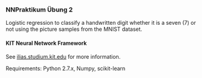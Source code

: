 ### NNPraktikum Übung 2
Logistic regression to classify a handwritten digit whether it is a seven (7) or not using the picture samples from the MNIST dataset.

#### KIT Neural Network Framework

See [ilias.studium.kit.edu](https://ilias.studium.kit.edu/goto_produktiv_crs_413999.html)
for more information.

Requirements: Python 2.7.x, Numpy, scikit-learn